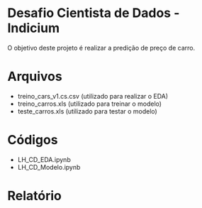 # Desafio Cientista de Dados - Indicium 
O objetivo deste projeto é realizar a predição de preço de carro.

# Arquivos

- treino_cars_v1.cs.csv (utilizado para realizar o EDA)
- treino_carros.xls (utilizado para treinar o modelo)
- teste_carros.xls (utilizado para testar o modelo)

# Códigos

- LH_CD_EDA.ipynb
- LH_CD_Modelo.ipynb


# Relatório
  
